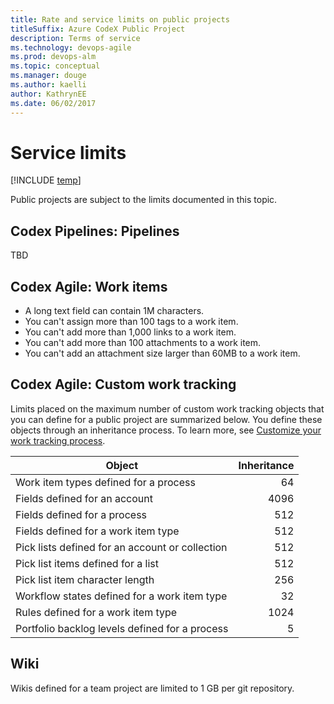 ```yaml
---
title: Rate and service limits on public projects
titleSuffix: Azure CodeX Public Project
description: Terms of service  
ms.technology: devops-agile
ms.prod: devops-alm
ms.topic: conceptual
ms.manager: douge
ms.author: kaelli
author: KathrynEE
ms.date: 06/02/2017
---
```


# Service limits 

[!INCLUDE [temp](_shared/version-public-projects.md)] 

Public projects are subject to the limits documented in this topic. 

 
## Codex Pipelines: Pipelines

TBD

## Codex Agile: Work items
- A long text field can contain 1M characters.
- You can't assign more than 100 tags to a work item.
- You can't add more than 1,000 links to a work item.
- You can't add more than 100 attachments to a work item.
- You can't add an attachment size larger than 60MB to a work item.


## Codex Agile: Custom work tracking 

Limits placed on the maximum number of custom work tracking objects that you can define for a public project are summarized below. You define these objects through an inheritance process. To learn more, see [Customize your work tracking process](../settings/work/customize-process.md).

|Object | Inheritance | 
|-------|------------:|
| Work item types defined for a process | 64  |
| Fields defined for an account | 4096  | 
| Fields defined for a process | 512  | 
| Fields defined for a work item type | 512  |
| Pick lists defined for an account or collection | 512  | 
| Pick list items defined for a list | 512  | 
| Pick list item character length | 256  | 
| Workflow states defined for a work item type | 32  |
| Rules defined for a work item type | 1024  |
| Portfolio backlog levels defined for a process| 5  |

 
## Wiki

Wikis defined for a team project are limited to 1 GB per git repository.  